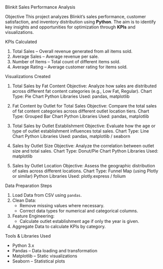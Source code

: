 Blinkit Sales Performance Analysis

Objective
This project analyzes Blinkit’s sales performance, customer satisfaction, and inventory distribution using **Python**. 
The aim is to identify key insights and opportunities for optimization through **KPIs** and visualizations.

KPIs Calculated
1. Total Sales – Overall revenue generated from all items sold.
2. Average Sales – Average revenue per sale.
3. Number of Items – Total count of different items sold.
4. Average Rating – Average customer rating for items sold.

Visualizations Created
1. Total Sales by Fat Content
Objective: Analyze how sales are distributed across different fat content categories (e.g., Low Fat, Regular).
Chart Type: Pie Chart
Python Libraries Used: pandas, matplotlib

2. Fat Content by Outlet for Total Sales
Objective: Compare the total sales of fat content categories across different outlet location tiers.
Chart Type: Grouped Bar Chart
Python Libraries Used: pandas, matplotlib

3. Total Sales by Outlet Establishment
Objective: Evaluate how the age or type of outlet establishment influences total sales.
Chart Type: Line Chart
Python Libraries Used: pandas, matplotlib / seaborn

4. Sales by Outlet Size
Objective: Analyze the correlation between outlet size and total sales.
Chart Type: Donut/Pie Chart
Python Libraries Used: matplotlib

5. Sales by Outlet Location
Objective: Assess the geographic distribution of sales across different locations.
Chart Type: Funnel Map (using Plotly or similar)
Python Libraries Used: plotly.express / folium

Data Preparation Steps
1. Load Data from CSV using `pandas`.
2. Clean Data:
   - Remove missing values where necessary.
   - Correct data types for numerical and categorical columns.
3. Feature Engineering:
   - Calculate outlet establishment age if only the year is given.
4. Aggregate Data to calculate KPIs by category.


Tools & Libraries Used
- Python 3.x
- Pandas – Data loading and transformation
- Matplotlib – Static visualizations
- Seaborn – Statistical plots

